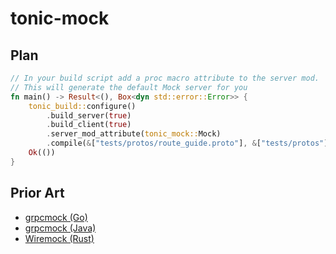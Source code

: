 # tonic-mock

## Plan

```rust
// In your build script add a proc macro attribute to the server mod. 
// This will generate the default Mock server for you
fn main() -> Result<(), Box<dyn std::error::Error>> {
    tonic_build::configure()
        .build_server(true)
        .build_client(true)
        .server_mod_attribute(tonic_mock::Mock) 
        .compile(&["tests/protos/route_guide.proto"], &["tests/protos"])?;
    Ok(())
}
```

## Prior Art

* [grpcmock (Go)](https://github.com/nhatthm/grpcmock)
* [grpcmock (Java)](https://github.com/Fadelis/grpcmock)
* [Wiremock (Rust)](https://github.com/LukeMathWalker/wiremock-rs)
